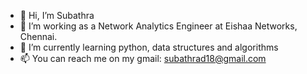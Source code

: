 - 👋 Hi, I’m Subathra
- 👀 I’m working as a Network Analytics Engineer at Eishaa Networks, Chennai.
- 🌱 I’m currently learning python, data structures and algorithms
- 📫 You can reach me on my gmail: subathrad18@gmail.com

<!---
Subathra19/Subathra19 is a ✨ special ✨ repository because its `README.md` (this file) appears on your GitHub profile.
You can click the Preview link to take a look at your changes.
--->
